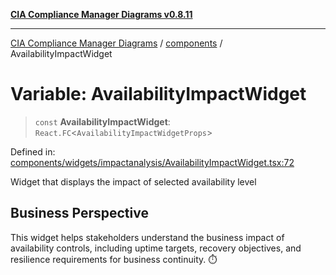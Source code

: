 [**CIA Compliance Manager Diagrams v0.8.11**](../../README.md)

***

[CIA Compliance Manager Diagrams](../../modules.md) / [components](../README.md) / AvailabilityImpactWidget

# Variable: AvailabilityImpactWidget

> `const` **AvailabilityImpactWidget**: `React.FC`\<`AvailabilityImpactWidgetProps`\>

Defined in: [components/widgets/impactanalysis/AvailabilityImpactWidget.tsx:72](https://github.com/Hack23/cia-compliance-manager/blob/d6eede30e4f01622fe18187e98b207e9a06a781f/src/components/widgets/impactanalysis/AvailabilityImpactWidget.tsx#L72)

Widget that displays the impact of selected availability level

## Business Perspective

This widget helps stakeholders understand the business impact of
availability controls, including uptime targets, recovery objectives,
and resilience requirements for business continuity. ⏱️
